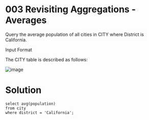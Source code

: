# 003 Revisiting Aggregations - Averages

Query the average population of all cities in CITY where District is California.

Input Format

The CITY table is described as follows: 

![image](https://github.com/anaswick/my_portfolio/assets/24541471/3ce6f7b3-c1bb-4b93-89cd-39e7d164e846)

# Solution
```
select avg(population)
from city
where district = 'California';
```
